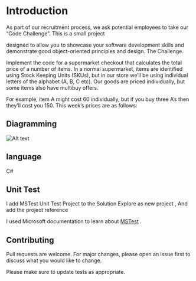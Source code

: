 # Introduction

As part of our recruitment process, we ask potential employees to take our “Code Challenge”. This is a small project 

designed to allow you to showcase your software development skills and demonstrate good object-oriented principles and design. The Challenge.

Implement the code for a supermarket checkout that calculates the total price of a number of items. In a normal supermarket, items are identified using Stock Keeping Units (SKUs), but in our store we’ll be using individual letters of the alphabet (A, B, C etc). Our goods are priced individually, but some items also have multibuy offers.

 For example, item A might cost 60 individually, but if you buy three A’s then they’ll cost you 150. This week’s prices are as follows:
## Diagramming 

<img src="/blob/master/Subermarket.jpg" alt="Alt text" title="Optional title">

## language

 C#  

## Unit Test 

I add MSTest Unit Test Project to the Solution Explore as new project , And add the project reference

I used Microsoft documentation to learn about
[MSTest](https://learn.microsoft.com/en-us/visualstudio/test/walkthrough-creating-and-running-unit-tests-for-managed-code?view=vs-2022) . 
## Contributing

Pull requests are welcome. For major changes, please open an issue first
to discuss what you would like to change.

Please make sure to update tests as appropriate.
